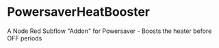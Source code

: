 # PowersaverHeatBooster
A Node Red Subflow "Addon" for Powersaver - Boosts the heater before OFF periods
